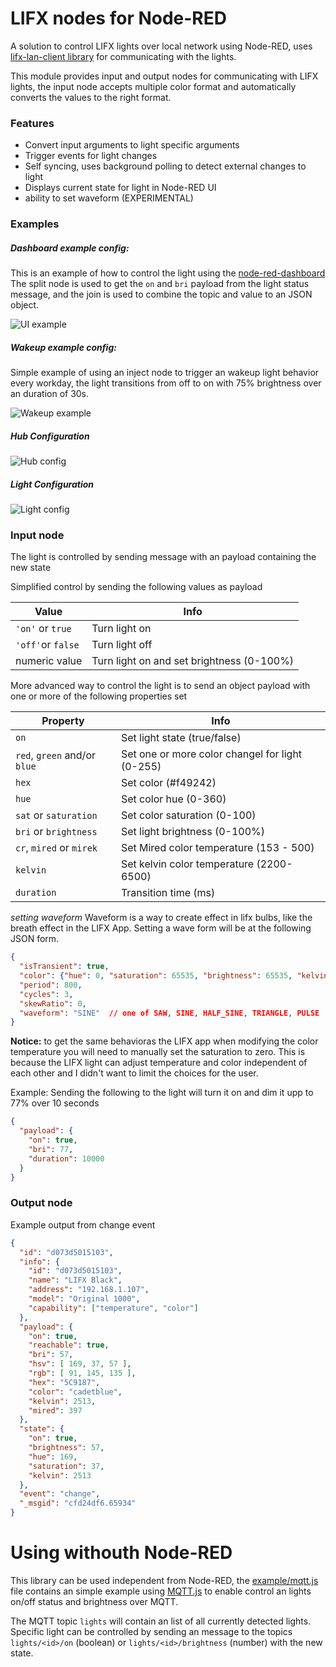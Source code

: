 # LIFX nodes for Node-RED
A solution to control LIFX lights over local network using Node-RED, uses [lifx-lan-client library](https://github.com/node-lifx/lifx-lan-client) for communicating with the lights.

This module provides input and output nodes for communicating with LIFX lights, the input node accepts multiple color format and automatically converts the values to the right format. 


### Features
* Convert input arguments to light specific arguments
* Trigger events for light changes
* Self syncing, uses background polling to detect external changes to light
* Displays current state for light in Node-RED UI
* ability to set waveform (EXPERIMENTAL)


### Examples
##### Dashboard example config:
This is an example of how to control the light using the [node-red-dashboard](https://github.com/node-red/node-red-dashboard)
The split node is used to get the `on` and `bri` payload from the light status message, and the join is used to combine the topic and value to an JSON object.

![UI example](./doc/example_ui.png)

##### Wakeup example config:
Simple example of using an inject node to trigger an wakeup light behavior every workday, the light transitions from off to on with 75% brightness over an duration of 30s.

![Wakeup example](./doc/wakeup.png)

##### Hub Configuration
![Hub config](./doc/config_server.png)

##### Light Configuration
![Light config](./doc/config_light.png)


### Input node
The light is controlled by sending message with an payload containing the new state

Simplified control by sending the following values as payload

| Value | Info |
|---|---|
| `'on'` or `true` | Turn light on |
| `'off'`or `false` | Turn light off |
| numeric value | Turn light on and set brightness (0-100%) |

More advanced way to control the light is to send an object payload with one or more of the following properties set

| Property | Info |
|---|---|
| `on` | Set light state (true/false)|
| `red`, `green` and/or `blue` | Set one or more color changel for light (0-255)|
| `hex` | Set color (#f49242) |
| `hue` | Set color hue (0-360) |
| `sat` or `saturation` | Set color saturation (0-100) | 
| `bri` or `brightness` | Set light brightness (0-100%) |
| `cr`, `mired` or `mirek` | Set Mired color temperature (153 - 500) |
| `kelvin` | Set kelvin color temperature (2200-6500) |
| `duration` | Transition time (ms) |

*setting waveform*
Waveform is a way to create effect in lifx bulbs, like the breath effect in the LIFX App. Setting a wave form will be at the following JSON form.

```json
{
  "isTransient": true,
  "color": {"hue": 0, "saturation": 65535, "brightness": 65535, "kelvin": 3500},
  "period": 800,
  "cycles": 3,
  "skewRatio": 0,
  "waveform": "SINE"  // one of SAW, SINE, HALF_SINE, TRIANGLE, PULSE
}
```

**Notice:** to get the same behavioras the LIFX app when modifying the color temperature you will need to manually set the saturation to zero. This is because the LIFX light can adjust temperature and color independent of each other and I didn't want to limit the choices for the user.

Example: Sending the following to the light will turn it on and dim it upp to 77% over 10 seconds

```json
{
  "payload": {
    "on": true, 
    "bri": 77,
    "duration": 10000
  }
}
```


### Output node

Example output from change event 
```json
{
  "id": "d073d5015103",
  "info": {
    "id": "d073d5015103",
    "name": "LIFX Black",
    "address": "192.168.1.107", 
    "model": "Original 1000",
    "capability": ["temperature", "color"]
  },
  "payload": { 
    "on": true, 
    "reachable": true, 
    "bri": 57, 
    "hsv": [ 169, 37, 57 ], 
    "rgb": [ 91, 145, 135 ], 
    "hex": "5C9187", 
    "color": "cadetblue", 
    "kelvin": 2513, 
    "mired": 397
  },
  "state": {
    "on": true,
    "brightness": 57,
    "hue": 169,
    "saturation": 37,
    "kelvin": 2513
  },
  "event": "change",
  "_msgid": "cfd24df6.65934"
}
```


# Using withouth Node-RED
This library can be used independent from Node-RED, the [example/mqtt.js](./example/mqtt.js) file contains an simple example using [MQTT.js](https://github.com/mqttjs/MQTT.js) to enable control an lights on/off status and brightness over MQTT.

The MQTT topic `lights` will contain an list of all currently detected lights.
Specific light can be controlled by sending an message to the topics `lights/<id>/on` (boolean) or `lights/<id>/brightness` (number) with the new state.
